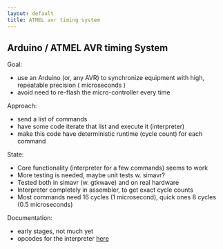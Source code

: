 ```yaml
---
layout: default
title: ATMEL avr timing system
---
```


## Arduino / ATMEL AVR timing System

Goal:
* use an Arduino (or, any AVR) to synchronize equipment with high, repeatable precision ( microseconds )
* avoid need to re-flash the micro-controller every time

Approach:
* send a list of commands
* have some code iterate that list and execute it (interpreter)
* make this code have deterministic runtime (cycle count) for each command

State:
* Core functionality (interpreter for a few commands) seems to work
* More testing is needed, maybe unit tests w. simavr?
* Tested both in simavr (w. gtkwave) and on real hardware
* Interpreter completely in assembler, to get exact cycle counts
* Most commands need 16 cycles (1 microsecond), quick ones 8 cycles (0.5 microseconds)

Documentation:

* early stages, not much yet
* opcodes for the interpreter [here](commands.html)





